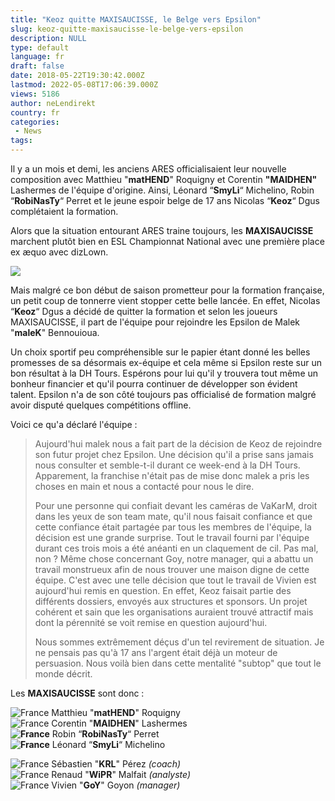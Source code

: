 ```yaml
---
title: "Keoz quitte MAXISAUCISSE, le Belge vers Epsilon"
slug: keoz-quitte-maxisaucisse-le-belge-vers-epsilon
description: NULL
type: default
language: fr
draft: false
date: 2018-05-22T19:30:42.000Z
lastmod: 2022-05-08T17:06:39.000Z
views: 5186
author: neLendirekt
country: fr
categories:
 - News
tags:
---
```

Il y a un mois et demi, les anciens ARES officialisaient leur nouvelle composition avec Matthieu "**matHEND**" Roquigny et Corentin **"MAIDHEN"** Lashermes de l'équipe d'origine. Ainsi, Léonard “**SmyLi**“ Michelino, Robin “**RobiNasTy**“ Perret et le jeune espoir belge de 17 ans Nicolas “**Keoz**“ Dgus complétaient la formation. 

Alors que la situation entourant ARES traine toujours, les **MAXISAUCISSE** marchent plutôt bien en ESL Championnat National avec une première place ex æquo avec dizLown.

![](https://flickshot-ue.s3.eu-west-2.amazonaws.com/flickshot/article/5b0456df0ee30/images/6aqdbwGV98sXCNY2ZtqDMum24luwfpgKhOpRdhMh.jpeg)

Mais malgré ce bon début de saison prometteur pour la formation française, un petit coup de tonnerre vient stopper cette belle lancée. En effet, Nicolas “**Keoz**“ Dgus a décidé de quitter la formation et selon les joueurs MAXISAUCISSE, il part de l'équipe pour rejoindre les Epsilon de Malek "**maleK**" Bennouioua. 

Un choix sportif peu compréhensible sur le papier étant donné les belles promesses de sa désormais ex-équipe et cela même si Epsilon reste sur un bon résultat à la DH Tours. Espérons pour lui qu'il y trouvera tout même un bonheur financier et qu'il pourra continuer de développer son évident talent. Epsilon n'a de son côté toujours pas officialisé de formation malgré avoir disputé quelques compétitions offline.

Voici ce qu'a déclaré l'équipe :

> Aujourd'hui malek nous a fait part de la décision de Keoz de rejoindre son futur projet chez Epsilon. Une décision qu'il a prise sans jamais nous consulter et semble-t-il durant ce week-end à la DH Tours. Apparement, la franchise n'était pas de mise donc malek a pris les choses en main et nous a contacté pour nous le dire.
> 
> Pour une personne qui confiait devant les caméras de VaKarM, droit dans les yeux de son team mate, qu'il nous faisait confiance et que cette confiance était partagée par tous les membres de l'équipe, la décision est une grande surprise. Tout le travail fourni par l'équipe durant ces trois mois a été anéanti en un claquement de cil. Pas mal, non ? Même chose concernant Goy, notre manager, qui a abattu un travail monstrueux afin de nous trouver une maison digne de cette équipe. C'est avec une telle décision que tout le travail de Vivien est aujourd'hui remis en question. En effet, Keoz faisait partie des différents dossiers, envoyés aux structures et sponsors. Un projet cohérent et sain que les organisations auraient trouvé attractif mais dont la pérennité se voit remise en question aujourd'hui. 
> 
> Nous sommes extrêmement déçus d'un tel revirement de situation. Je ne pensais pas qu'à 17 ans l'argent était déjà un moteur de persuasion. Nous voilà bien dans cette mentalité "subtop" que tout le monde décrit.

Les **MAXISAUCISSE** sont donc : 

![France](/images/countries/fr.svg)⁠ Matthieu "**matHEND**" Roquigny  
![France](/images/countries/fr.svg)⁠ Corentin "**MAIDHEN**" Lashermes  
**![France](/images/countries/fr.svg)⁠** Robin “**RobiNasTy**“ Perret  
**![France](/images/countries/fr.svg)⁠** Léonard “**SmyLi**“ Michelino

![France](/images/countries/fr.svg)⁠ Sébastien "**KRL**" Pérez _(coach)_  
![France](/images/countries/fr.svg)⁠ Renaud "**WiPR**" Malfait _(analyste)_  
![France](/images/countries/fr.svg)⁠ Vivien "**GoY**" Goyon _(manager)_
